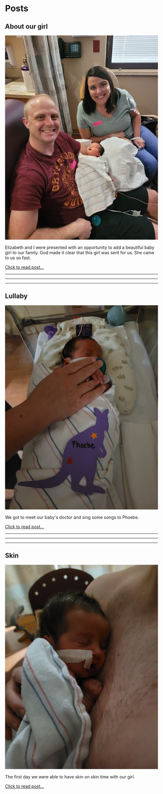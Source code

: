 <!-- # Photos
If you are just here for photos, you will find them throughout the site, But you can also view all of the photos/videos in my google drive link. we will continue to add photos and videos every day.

[Click here for all google drive photos](https://drive.google.com/drive/u/0/folders/1er6h1sBKArrKzIAYFiDsrEpOqSbdnln6) -->

# Posts

## About our girl
[![First Family Photo](/images/April-13-2022/20220413_172133.jpg)](/blog/about-phoebe)

Elizabeth and I were presented with an opportunity to add a beautiful baby girl to our family. God made it clear that this girl was sent for us. She came to us so fast.

[Click to read post...](/blog/about-phoebe)

---
---
---

## Lullaby
[![photo](/images/April-15-2022/20220415_220630.jpg)](/blog/lullaby)

We got to meet our baby's doctor and sing some songs to Phoebe.

[Click to read post...](/blog/lullaby)

---
---
---

## Skin
[![baby on chest](/images/April-14-2022/skin.jpg)](/blog/skin)

The first day we were able to have skin on skin time with our girl.

[Click to read post...](/blog/skin)

